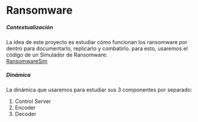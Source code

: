 # Ransomware

##### Contextualización
La idea de este proyecto es estudiar cómo funcionan los ransomware por dentro para documentarlo, replicarlo y combatirlo.
para esto, usaremos el código de un Simulador de Ransomware:   
[RansomwareSim](https://github.com/HalilDeniz/RansomwareSim/tree/main)   
    
##### Dinámica
La dinámica que usaremos para estudiar sus 3 componentes por separado:
1. Control Server
2. Encoder
3. Decoder
